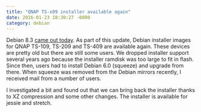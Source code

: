 ```yaml
---
title: "QNAP TS-x09 installer available again"
date: 2016-01-23 18:30:27 -0800
category: debian
---
```


Debian 8.3 [came out today](https://www.debian.org/News/2016/20160123).
As part of this update, Debian installer images for QNAP TS-109, TS-209
and TS-409 are available again.  These devices are pretty old but there
are still some users.  We dropped installer support several years ago
because the installer ramdisk was too large to fit in flash.  Since then,
users had to install Debian 6.0 (squeeze) and upgrade from there.  When
squeeze was removed from the Debian mirrors recently, I received mail from
a number of users.

I investigated a bit and found out that we can bring back the installer
thanks to XZ compression and some other changes.  The installer is
available for jessie and stretch.

